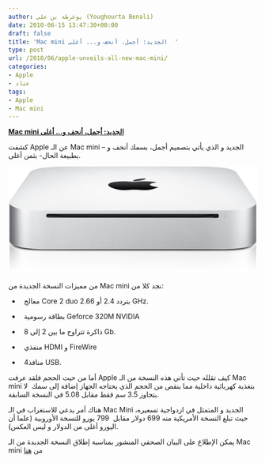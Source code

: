 ```yaml
---
author: يوغرطة بن علي (Youghourta Benali)
date: 2010-06-15 13:47:30+00:00
draft: false
title: 'Mac mini الجديد: أجمل، أنحف و... أغلى  '
type: post
url: /2010/06/apple-unveils-all-new-mac-mini/
categories:
- Apple
- عتاد
tags:
- Apple
- Mac mini
---
```


**[Mac mini الجديد: أجمل، أنحف و... أغلى](https://www.it-scoop.com/2010/06/apple-unveils-all-new-mac-mini/)**


كشفت Apple عن الـ Mac mini الجديد و الذي يأتي بتصميم أجمل، بسمك أنحف و –بطبيعة الحال- بثمن أغلى.

[![](Mac-mini.png)
](https://www.it-scoop.com/2010/06/apple-unveils-all-new-mac-mini/)

من مميزات النسخة الجديدة من Mac mini نجد كلا من:

-   معالج Core 2 duo بتردد 2.4 أو 2.66 GHz.

-   بطاقة رسومية Geforce 320M NVIDIA

-   ذاكرة تتراوح ما بين 2 إلى 8 Gb.

-   منفذي HDMI و FireWire

-   4منافذ USB.

أما من حيث الحجم فلقد عرفت Apple كيف تقلله حيث تأتي هذه النسخة من الـ Mac mini بتغذية كهربائية داخلية مما ينقص من الحجم الذي يحتاجه الجهاز إضافة إلى سمك  لا يتجاوز 3.5 سم فقط مقابل 5.08 في النسخة السابقة.

هناك أمر يدعي للاستغراب في الـ Mac Mini الجديد و المتمثل في ازدواجية تسعيره، حيث تبلغ النسخة الأمريكية منه 699 دولار مقابل  799 يورو للنسخة الأوروبية (علما أن اليورو أغلى من الدولار و ليس العكس).

يمكن الإطلاع على البيان الصحفي المنشور بمناسبة إطلاق النسخة الجديدة من الـ Mac mini من [هنا](http://www.apple.com/pr/library/2010/06/15macmini.html)
